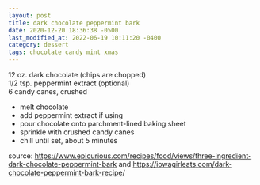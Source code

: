 ```yaml
---
layout: post
title: dark chocolate peppermint bark
date: 2020-12-20 18:36:38 -0500
last_modified_at: 2022-06-19 10:11:20 -0400
category: dessert
tags: chocolate candy mint xmas
---
```


12 oz. dark chocolate (chips are chopped)  
1/2 tsp. peppermint extract (optional)  
6 candy canes, crushed  
* melt chocolate
* add peppermint extract if using
* pour chocolate onto parchment-lined baking sheet
* sprinkle with crushed candy canes
* chill until set, about 5 minutes

source: <https://www.epicurious.com/recipes/food/views/three-ingredient-dark-chocolate-peppermint-bark> and <https://iowagirleats.com/dark-chocolate-peppermint-bark-recipe/>
